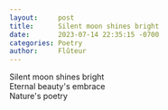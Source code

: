 ```yaml
---
layout:     post
title:      Silent moon shines bright
date:       2023-07-14 22:35:15 -0700
categories: Poetry
author:     Flûteur
---
```

Silent moon shines bright
<br>
Eternal beauty's embrace
<br>
Nature's poetry
